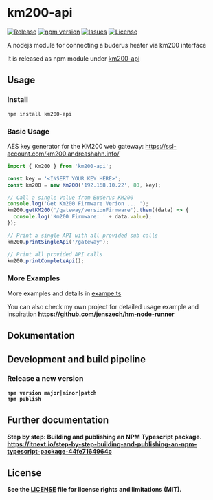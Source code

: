 # km200-api
[![Release](https://img.shields.io/github/release/jenszech/km200-api.svg)](https://github.com/jenszech/km200-api/releases/latest)
[![npm version](https://badge.fury.io/js/km200-api.svg)](https://badge.fury.io/js/km200-api)
[![Issues](https://img.shields.io/github/issues/jenszech/km200-api.svg)](https://github.com/jenszech/km200-api/issues)
[![License](https://img.shields.io/badge/license-MIT-green.svg)](https://opensource.org/licenses/MIT)

A nodejs module for connecting a buderus heater via km200 interface

It is released as npm module under [km200-api](https://www.npmjs.com/package/km200-api)

## Usage
### Install
```
npm install km200-api
```
### Basic Usage
AES key generator for the KM200 web gateway: https://ssl-account.com/km200.andreashahn.info/

```javascript
import { Km200 } from 'km200-api';

const key = '<INSERT YOUR KEY HERE>';
const km200 = new Km200('192.168.10.22', 80, key);

// Call a single Value from Buderus KM200
console.log('Get Km200 Firmware Verion ... ');
km200.getKM200('/gateway/versionFirmware').then((data) => {
  console.log('Km200 Firmware: ' + data.value);
});

// Print a single API with all provided sub calls
km200.printSingleApi('/gateway');

// Print all provided API calls
km200.printCompleteApi();

```

### More Examples
More examples and details in [exampe.ts](./src/example/example.ts)

You can also check my own project for detailed usage example and inspiration<b> 
https://github.com/jenszech/hm-node-runner

## Dokumentation
## Development and build pipeline
### Release a new version
```
npm version major|minor|patch
npm publish
```

## Further documentation

Step by step: Building and publishing an NPM Typescript package.<br>
https://itnext.io/step-by-step-building-and-publishing-an-npm-typescript-package-44fe7164964c

## License
See the [LICENSE](LICENSE.md) file for license rights and limitations (MIT).
